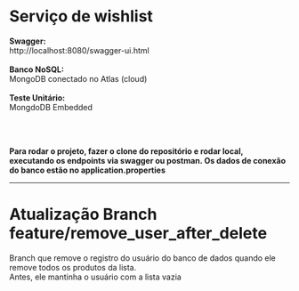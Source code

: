 <h1>Serviço de wishlist</h1>

<b>Swagger:</b></br>
http://localhost:8080/swagger-ui.html
</br>
</br>
<b>Banco NoSQL:</b></br>
MongoDB conectado no Atlas (cloud)
</br>
</br>
<b>Teste Unitário:</b></br>
MongdoDB Embedded

</br>
</br>

<b> Para rodar o projeto, fazer o clone do repositório e rodar local, executando os endpoints via swagger ou postman. Os dados de conexão do banco estão no application.properties </b>

-------------------------------------------------------------------------------------------------------------------------

<h1>Atualização Branch feature/remove_user_after_delete</h1>
Branch que remove o registro do usuário do banco de dados quando ele remove todos os produtos da lista.
</br>
Antes, ele mantinha o usuário com a lista vazia
